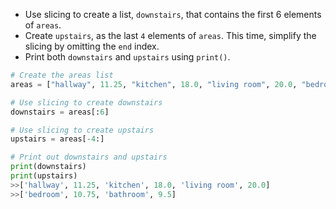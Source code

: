 - Use slicing to create a list, `downstairs`, that contains the first 6 elements of `areas`.
- Create `upstairs`, as the last `4` elements of `areas`. This time, simplify the slicing by omitting the `end` index.
- Print both `downstairs` and `upstairs` using `print()`.
```Python
# Create the areas list
areas = ["hallway", 11.25, "kitchen", 18.0, "living room", 20.0, "bedroom", 10.75, "bathroom", 9.50]

# Use slicing to create downstairs
downstairs = areas[:6]

# Use slicing to create upstairs
upstairs = areas[-4:]

# Print out downstairs and upstairs
print(downstairs)
print(upstairs)
>>['hallway', 11.25, 'kitchen', 18.0, 'living room', 20.0]
>>['bedroom', 10.75, 'bathroom', 9.5]
```
